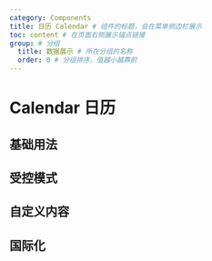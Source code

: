 ```yaml
---
category: Components
title: 日历 Calendar # 组件的标题，会在菜单侧边栏展示
toc: content # 在页面右侧展示锚点链接
group: # 分组
  title: 数据展示 # 所在分组的名称
  order: 0 # 分组排序，值越小越靠前
---
```


# Calendar 日历

## 基础用法

<code src="./demo/basic.tsx"></code>

## 受控模式

<code src="./demo/contronlled.tsx"></code>

## 自定义内容

<code src="./demo/custom.tsx"></code>

## 国际化

<code src="./demo/locale.tsx"></code>

